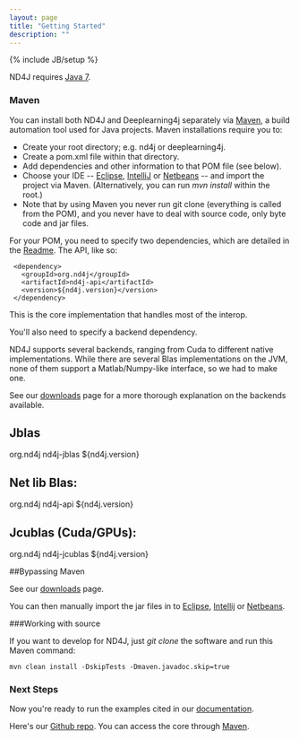 ```yaml
---
layout: page
title: "Getting Started"
description: ""
---
```

{% include JB/setup %}

ND4J requires [Java 7](http://www.oracle.com/technetwork/java/javase/downloads/jdk7-downloads-1880260.html).

### Maven

You can install both ND4J and Deeplearning4j separately via [Maven](https://maven.apache.org/download.cgi), a build automation tool used for Java projects. Maven installations require you to: 

* Create your root directory; e.g. nd4j or deeplearning4j.
* Create a pom.xml file within that directory.
* Add dependencies and other information to that POM file (see below).
* Choose your IDE -- [Eclipse](http://books.sonatype.com/m2eclipse-book/reference/creating-sect-importing-projects.html), [IntelliJ](https://www.jetbrains.com/idea/help/importing-project-from-maven-model.html) or [Netbeans](http://wiki.netbeans.org/MavenBestPractices) -- and import the project via Maven. (Alternatively, you can run *mvn install* within the root.)
* Note that by using Maven you never run git clone (everything is called from the POM), and you never have to deal with source code, only byte code and jar files.  

For your POM, you need to specify two dependencies, which are detailed in the [Readme](https://github.com/SkymindIO/nd4j/blob/master/README.md). The API, like so:

	 <dependency>
	   <groupId>org.nd4j</groupId>
	   <artifactId>nd4j-api</artifactId>
	   <version>${nd4j.version}</version>
	 </dependency>

This is the core implementation that handles most of the interop.

You'll also need to specify a backend dependency. 

ND4J supports several backends, ranging from Cuda to different native implementations. While there are several Blas implementations on the JVM, none of them support a Matlab/Numpy-like interface, so we had to make one. 

See our [downloads](http://nd4j.org/downloads.html) page for a more thorough explanation on the backends available.
    
## Jblas

 <dependency>
   <groupId>org.nd4j</groupId>
   <artifactId>nd4j-jblas</artifactId>
   <version>${nd4j.version}</version>
 </dependency>
  
## Net lib Blas:
 
 <dependency>
   <groupId>org.nd4j</groupId>
   <artifactId>nd4j-api</artifactId>
   <version>${nd4j.version}</version>
 </dependency>

## Jcublas (Cuda/GPUs):

 <dependency>
   <groupId>org.nd4j</groupId>
   <artifactId>nd4j-jcublas</artifactId>
   <version>${nd4j.version}</version>
 </dependency>

##Bypassing Maven

See our [downloads](http://nd4j.org/downloads.html) page.

You can then manually import the jar files in to [Eclipse](http://stackoverflow.com/questions/3280353/how-to-import-a-jar-in-eclipse), [Intellij](http://stackoverflow.com/questions/1051640/correct-way-to-add-lib-jar-to-an-intellij-idea-project) or [Netbeans](http://gpraveenkumar.wordpress.com/2009/06/17/abc-to-import-a-jar-file-in-netbeans-6-5/).

###Working with source

If you want to develop for ND4J, just *git clone* the software and run this Maven command:

    mvn clean install -DskipTests -Dmaven.javadoc.skip=true

### Next Steps

Now you're ready to run the examples cited in our [documentation](../elementwise.html).

Here's our [Github repo](https://github.com/SkymindIO/nd4j). You can access the core through [Maven](http://maven.apache.org/download.cgi).

